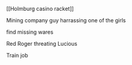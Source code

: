 [[Holmburg casino racket]]

Mining company guy harrassing one of the girls

find missing wares

Red Roger threating Lucious

Train job


